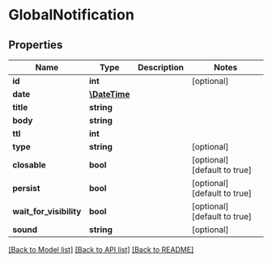# GlobalNotification

## Properties
Name | Type | Description | Notes
------------ | ------------- | ------------- | -------------
**id** | **int** |  | [optional] 
**date** | [**\DateTime**](\DateTime.md) |  | 
**title** | **string** |  | 
**body** | **string** |  | 
**ttl** | **int** |  | 
**type** | **string** |  | [optional] 
**closable** | **bool** |  | [optional] [default to true]
**persist** | **bool** |  | [optional] [default to true]
**wait_for_visibility** | **bool** |  | [optional] [default to true]
**sound** | **string** |  | [optional] 

[[Back to Model list]](../README.md#documentation-for-models) [[Back to API list]](../README.md#documentation-for-api-endpoints) [[Back to README]](../README.md)


